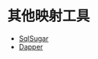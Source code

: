 # 其他映射工具

- [SqlSugar](http://www.donet5.com/Doc/1/1180)
- [Dapper](https://github.com/StackExchange/Dapper)

